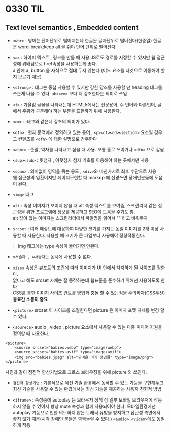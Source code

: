 # 0330 TIL

## Text level semantics , Embedded content

- `<wbr>` :
  영어는 단어단위로 떨어지는데 한글은 글자단위로 떨어진다(한중일) 한글은 word-break:keep all 을 줘야 단어 단위로 떨어진다.

- `<a>` : 하이퍼 텍스트 , 링크를 만들 때 사용
  JS로도 경로를 지정할 수 있지만 웹 접근성에 위배됨으로 href속성을 사용하는게 좋다.<br>a 안에 a, button 을 자식으로 절대 두지 않는다
  (어느 요소를 타겟으로 이동해야 할 지 모르기 때문)

- `<strong>` : 태그는 중첩 사용할 수 있지만 강한 강조를 사용할 땐 heading 태그를 쓰는게 나을 수 있다. `<b><em>` 보다 더 강조한다는 의미로 쓰임

- `<i>` : 기울임 글꼴을 나타내는데 HTML5에서는 전문용어, 주 언어와 다른언어, 글에서 주위와 구분해야 하는 부분을 표현하기 위해 사용한다.

- `<em>` : i태그와 같은데 강조의 의미가 있다.

- `<dfn>` : 현재 문맥에서 정의하고 있는 용어 , `<p><dt><dd><section>` 요소일 경우 그 컨텐츠를 `<dfn>` 에 대한 설명으로 간주한다

- `<abbr>` : 준말, 약자를 나타내고 싶을 때 사용. 보통 홀로 쓰이거나 `<dfn>` 으로 감쌈

- `<sup><sub>` : 윗첨자 , 아랫첨자 첨자 기호를 이용해야 하는 곳에서만 사용

- `<span>` : 의미없이 영역을 묶는 용도 , `<div>`와 마찬가지로 최후 수단으로 사용<br>웹 접근성의 일환이지만 페이지구현할 때 markup 에 신경쓰면 장애인분들에 도움이 된다.

- `<img>` 태그

- `alt` : 속성 이미지가 보이지 않을 때 alt 속성 텍스트를 보여줌, 스크린리더 같은 접근성을 위한 프로그램에 정보를 제공하고 SEO에 도움을 주기도 함.<br>
  alt 값이 없는 이미지는 스크린리더에서 파일명을 읽어서 "" 라고 비워두자

- `srcset` : 여러 해상도에 대응하여 다양한 크기를 가지는 동일 이미지를 2개 이상 사용할 때 사용한다. 사용할 때 크기가 큰 파일부터 사용해야 정상작동한다.

> **img 태그에는 type 속성이 들어가면 안된다.**

- `x서술자 , w서술자`는 동시에 사용할 수 없다.

- `sizes` 속성은 뷰포트의 조건에 따라 이미지가 UI 안에서 차지하게 될 사이즈를 정한다.<br>
  없다고 해도 srcset 자체는 잘 동작하는데 웹표준을 준수하기 위해선 사용하도록 한다<br>
  CSS를 통한 이미지 사이즈 컨트롤 방법과 충돌 할 수 있는점을 주의하자(CSS우선)<br>
  **동료간 소통이 중요**

- `<picture>` srcset 이 사이즈를 조절한다면 picture 은 이미지 포맷 자체를 변경 할 수 있다.

- `<sourece>` audio , video , picture 요소에서 사용할 수 있는 다중 미디어 자원을 정의할 때 사용한다.

```
<picture>
    <source srcset="babies.webp" type="image/webp">
    <source srcset="babies.avif" type="image/avif">
    <img src="babies.jpeg" alt="귀여운 아기 팽귄들" type="image/png">
</picture>
```

사진과 같이 점진적 향상기법으로 크로스 브라우징을 위해 picture 와 쓰인다.

- `점진적 향상기법` : 기본적으로 예전 기술 환경에서 동작할 수 있는 기능을 구현해두고, 최신 기술을 사용할 수 있는 환경에서는 최신 기술을 제공하는 사용자 친화적 방법

- `<iframe>` : 속성중에 autoplay 는 브라우저 정책 상 일부 모바일 브라우저에 작동하지 않을 수 있어서 항상 mute 속성과 함께 사용되어야 한다.
  모바일환경에선 autoplay 기능으로 인한 의도하지 않은 트래픽 유발을 방지하고
  접근성 측면에서 좋지 않기 때문(시각 장애인 분들은 깜짝놀랄 수 있다.)
  `<audio>,<video>`에도 동일하게 적용
